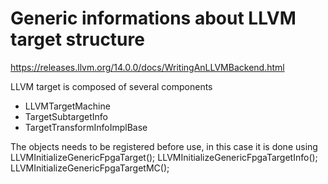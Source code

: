 # Generic informations about LLVM target structure
https://releases.llvm.org/14.0.0/docs/WritingAnLLVMBackend.html

LLVM target is composed of several components
* LLVMTargetMachine
* TargetSubtargetInfo
* TargetTransformInfoImplBase

The objects needs to be registered before use, in this case it is done using
LLVMInitializeGenericFpgaTarget();
LLVMInitializeGenericFpgaTargetInfo();
LLVMInitializeGenericFpgaTargetMC();
